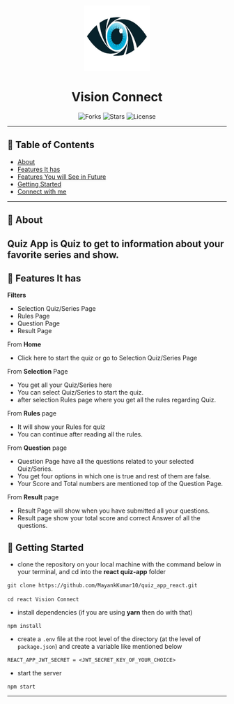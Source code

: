 <div align="center">

<img alt="Vision Connect logo" src="public/vision-icon.jpg" width="150px" height="150px" />

# Vision Connect

![Forks](https://img.shields.io/github/forks/MayankKumar10/quiz_app_react)
![Stars](https://img.shields.io/github/stars/MayankKumar10/quiz_app_react)
![License](https://img.shields.io/github/license/MayankKumar10/quiz_app_react)

</div>

---

## 📕 Table of Contents

- [About](#-about)
- [Features It has](#-features-it-has)
- [Features You will See in Future](#-features-you-will-see-in-future)
- [Getting Started](#-getting-started)
- [Connect with me](#-connect-with-me)

---

## 📖 About

## Quiz App is Quiz to get to information about your favorite series and show.

## 🚀 Features It has

**Filters**

- Selection Quiz/Series Page
- Rules Page
- Question Page
- Result Page


From **Home**

- Click here to start the quiz or go to Selection Quiz/Series Page 

From **Selection** Page
- You get all your Quiz/Series here
- You can select Quiz/Series to start the quiz.
- after selection Rules page where you get all the rules regarding Quiz.

From **Rules** page

- It will show your Rules for quiz
- You can continue after reading all the rules. 

From **Question** page

- Question Page have all the questions related to your selected Quiz/Series.
- You get four options in which one is true and rest of them are false.
- Your Score and Total numbers are mentioned top of the Question Page.

From **Result** page

- Result Page will show when you have submitted all your questions. 
- Result page show your total score and correct Answer of all the questions.

## 🔌 Getting Started

- clone the repository on your local machine with the command below in your terminal, and cd into the **react quiz-app** folder

```
git clone https://github.com/MayankKumar10/quiz_app_react.git

cd react Vision Connect
```

- install dependencies (if you are using **yarn** then do with that)

```
npm install
```

- create a `.env` file at the root level of the directory (at the level of `package.json`) and create a variable like mentioned below

```
REACT_APP_JWT_SECRET = <JWT_SECRET_KEY_OF_YOUR_CHOICE>
```

- start the server

```
npm start
```

---
